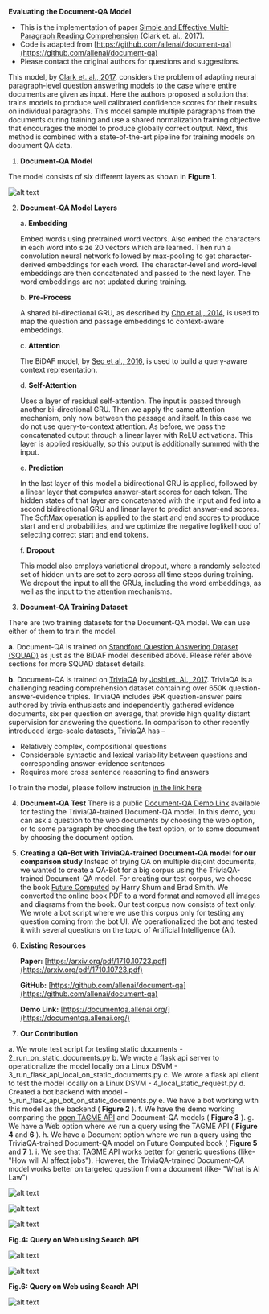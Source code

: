 **Evaluating the Document-QA Model**


- This is the implementation of paper [Simple and Effective Multi-Paragraph Reading Comprehension](https://arxiv.org/pdf/1710.10723.pdf) (Clark et. al., 2017).
- Code is adapted from [https://github.com/allenai/document-qa](https://github.com/allenai/document-qa)
- Please contact the original authors for questions and suggestions. 


This model, by [Clark et. al., 2017](https://arxiv.org/pdf/1710.10723.pdf), considers the problem of adapting neural paragraph-level question answering models to the case where entire documents are given as input. Here the authors proposed a solution that trains models to produce well calibrated confidence scores for their results on individual paragraphs. This model sample multiple paragraphs from the documents during training and use a shared normalization training objective that encourages the model to produce globally correct output. Next, this method is combined with a state-of-the-art pipeline for training models on document QA data.

1. **Document-QA Model**

The model consists of six different layers as shown in **Figure 1**.

![alt text](https://github.com/antriv/Transfer_Learning_Text/blob/master/Transfer_Learning/document-qa/screenshots/docqa1.PNG)


2. **Document-QA Model Layers**

    a. **Embedding**

    Embed words using pretrained word vectors. Also embed the characters in each word into size 20 vectors which are learned. Then run a convolution neural network followed by max-pooling to get character-derived embeddings for each word. The character-level and word-level embeddings are then concatenated and passed to the next layer. The word embeddings are not updated during training.

    b. **Pre-Process**

    A shared bi-directional GRU, as described by  [Cho et al., 2014](https://arxiv.org/pdf/1406.1078.pdf), is used to map the question and passage embeddings to context-aware embeddings.

    c. **Attention**

    The BiDAF model, by  [Seo et al., 2016](file:///h), is used to build a query-aware context representation.

    d. **Self-Attention**

    Uses a layer of residual self-attention. The input is passed through another bi-directional GRU. Then we apply the same attention mechanism, only now between the passage and itself. In this case we do not use query-to-context attention. As before, we pass the concatenated output through a linear layer with ReLU activations. This layer is applied residually, so this output is additionally summed with the input.

    e. **Prediction**

    In the last layer of this model a bidirectional GRU is applied, followed by a linear layer that computes answer-start scores for each token. The hidden states of that layer are concatenated with the input and fed into a second bidirectional GRU and linear layer to predict answer-end scores. The SoftMax operation is applied to the start and end scores to produce start and end probabilities, and we optimize the negative loglikelihood of selecting correct start and end tokens.

    f. **Dropout**

    This model also employs variational dropout, where a randomly selected set of hidden units are set to zero across all time steps during training. We dropout the input to all the GRUs, including the word embeddings, as well as the input to the attention mechanisms.

3. **Document-QA Training Dataset**

There are two training datasets for the Document-QA model. We can use either of them to train the model.

**a.** Document-QA is trained on [Standford Question Answering Dataset (SQUAD)](https://rajpurkar.github.io/SQuAD-explorer/) as just as the BiDAF model described above. Please refer above sections for more SQUAD dataset details.

**b.** Document-QA is trained on [TriviaQA](http://nlp.cs.washington.edu/triviaqa/) by [Joshi et. Al., 2017](https://arxiv.org/pdf/1705.03551.pdf). TriviaQA is a challenging reading comprehension dataset containing over 650K question-answer-evidence triples. TriviaQA includes 95K question-answer pairs authored by trivia enthusiasts and independently gathered evidence documents, six per question on average, that provide high quality distant supervision for answering the questions. In comparison to other recently introduced large-scale datasets, TriviaQA has –
  - Relatively complex, compositional questions
  - Considerable syntactic and lexical variability between questions and corresponding answer-evidence sentences
  - Requires more cross sentence reasoning to find answers


To train the model, please follow instrucion [in the link here](https://github.com/antriv/Transfer_Learning_Text/blob/master/Transfer_Learning/document-qa/Instructions.md)


4. **Document-QA Test**
There is a public [Document-QA Demo Link](https://documentqa.allenai.org/) available for testing the TriviaQA-trained Document-QA model. In this demo, you can ask a question to the web documents by choosing the web option, or to some paragraph by choosing the text option, or to some document by choosing the document option.


5. **Creating a QA-Bot with TriviaQA-trained Document-QA model for our comparison study**
Instead of trying QA on multiple disjoint documents, we wanted to create a QA-Bot for a big corpus using the TriviaQA-trained Document-QA model. For creating our test corpus, we choose the book [Future Computed](https://msblob.blob.core.windows.net/ncmedia/2018/01/The-Future-Computed.pdf) by Harry Shum and Brad Smith. We converted the online book PDF to a word format and removed all images and diagrams from the book. Our test corpus now consists of text only. We wrote a bot script where we use this corpus only for testing any question coming from the bot UI. We operationalized the bot and tested it with several questions on the topic of Artificial Intelligence (AI).


6. **Existing Resources**

      **Paper:** [https://arxiv.org/pdf/1710.10723.pdf](https://arxiv.org/pdf/1710.10723.pdf)

      **GitHub:** [https://github.com/allenai/document-qa](https://github.com/allenai/document-qa)

      **Demo Link:** [https://documentqa.allenai.org/](https://documentqa.allenai.org/)
      
      

7. **Our Contribution**

a. We wrote test script for testing static documents - 2\_run\_on\_static\_documents.py
b. We wrote a flask api server to operationalize the model locally on a Linux DSVM -  3\_run\_flask\_api\_local\_on\_static\_documents.py
c. We wrote a flask api client to test the model locally on a Linux DSVM - 4\_local\_static\_request.py
d. Created a bot backend with model - 5\_run\_flask\_api\_bot\_on\_static\_documents.py
e. We have a bot working with this model as the backend ( **Figure 2** ).
f. We have the demo working comparing the [open TAGME API](https://tagme.d4science.org/tagme/) and Document-QA models ( **Figure 3** ).
g. We have a Web option where we run a query using the TAGME API ( **Figure 4** and **6** ).
h. We have a Document option where we run a query using the TriviaQA-trained Document-QA model on Future Computed book ( **Figure 5** and **7** ).
i. We see that TAGME API works better for generic questions (like- &quot;How will AI affect jobs&quot;). However, the TriviaQA-trained Document-QA model works better on targeted question from a document (like- &quot;What is AI Law&quot;)

![alt text](https://github.com/antriv/Transfer_Learning_Text/blob/master/Transfer_Learning/document-qa/screenshots/docqa2.PNG)

![alt text](https://github.com/antriv/Transfer_Learning_Text/blob/master/Transfer_Learning/document-qa/screenshots/docqa3.PNG)

![alt text](https://github.com/antriv/Transfer_Learning_Text/blob/master/Transfer_Learning/document-qa/screenshots/Capture1.PNG)

 **Fig.4: Query on Web using Search API**


![alt text](https://github.com/antriv/Transfer_Learning_Text/blob/master/Transfer_Learning/document-qa/screenshots/docqa5.PNG)

![alt text](https://github.com/antriv/Transfer_Learning_Text/blob/master/Transfer_Learning/document-qa/screenshots/Capture3.PNG)
 
 **Fig.6: Query on Web using Search API**


![alt text](https://github.com/antriv/Transfer_Learning_Text/blob/master/Transfer_Learning/document-qa/screenshots/docqa7.PNG)
